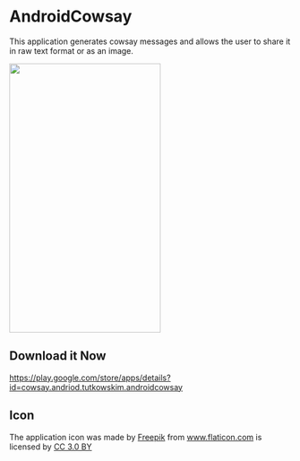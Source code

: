 # AndroidCowsay
This application generates cowsay messages and allows the user to share it in raw text format or as an image.

<img src="../master/readmeImages/CowsayActivity.png?raw=true" height="480" width="270">

## Download it Now
https://play.google.com/store/apps/details?id=cowsay.andriod.tutkowskim.androidcowsay

## Icon
<div>The application icon was made by <a href="http://www.freepik.com" title="Freepik">Freepik</a> from <a href="https://www.flaticon.com/" title="Flaticon">www.flaticon.com</a> is licensed by <a href="http://creativecommons.org/licenses/by/3.0/" title="Creative Commons BY 3.0" target="_blank">CC 3.0 BY</a></div>
